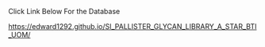 Click Link Below For the Database

https://edward1292.github.io/SI_PALLISTER_GLYCAN_LIBRARY_A_STAR_BTI_UOM/
